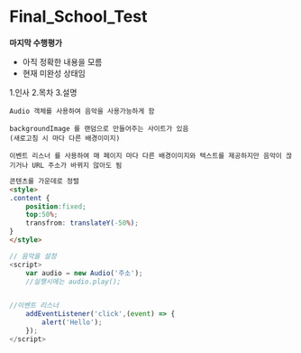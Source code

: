# Final_School_Test
**마지막 수행평가**

- 아직 정확한 내용을 모름
- 현재 미완성 상태임

1.인사
2.목차
3.설명

```
Audio 객체를 사용하여 음악을 사용가능하게 함

backgroundImage 를 랜덤으로 만들어주는 사이트가 있음
(새로고침 시 마다 다른 배경이미지)

이벤트 리스너 를 사용하여 매 페이지 마다 다른 배경이미지와 텍스트를 제공하지만 음악이 끊기거나 URL 주소가 바뀌지 않아도 됨
```

```html
콘텐츠를 가운데로 정렬
<style>
.content {
    position:fixed;
    top:50%;
    transfrom: translateY(-50%);
}
</style>
```

```javascript
// 음악을 설정 
<script>
    var audio = new Audio('주소');
    //실행시에는 audio.play();


//이벤트 리스너
    addEventListener('click',(event) => {
        alert('Hello');
    });
</script>
```